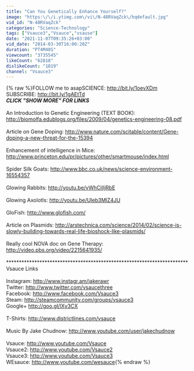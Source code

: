 ```yaml
---
title: "Can You Genetically Enhance Yourself?"
image: "https:\/\/i.ytimg.com\/vi\/N-48RVaqZck\/hqdefault.jpg"
vid_id: "N-48RVaqZck"
categories: "Science-Technology"
tags: ["Vsauce3","Vsauce","vsause"]
date: "2021-11-07T09:35:26+03:00"
vid_date: "2014-03-30T16:00:20Z"
duration: "PT4M40S"
viewcount: "3735545"
likeCount: "62818"
dislikeCount: "1019"
channel: "Vsauce3"
---
```

{% raw %}FOLLOW me to asapSCIENCE: <a rel="nofollow" target="blank" href="http://bit.ly/1oevXDm">http://bit.ly/1oevXDm</a><br />SUBSCRIBE: <a rel="nofollow" target="blank" href="http://bit.ly/1gAEtTd">http://bit.ly/1gAEtTd</a><br />***CLICK &quot;SHOW MORE&quot; FOR LINKS***<br /><br />An Introduction to Genetic Engineering (TEXT BOOK): <a rel="nofollow" target="blank" href="http://biomolfa.edublogs.org/files/2009/04/genetics-engineering-08.pdf">http://biomolfa.edublogs.org/files/2009/04/genetics-engineering-08.pdf</a><br /><br />Article on Gene Doping: <a rel="nofollow" target="blank" href="http://www.nature.com/scitable/content/Gene-doping-a-new-threat-for-the-15394">http://www.nature.com/scitable/content/Gene-doping-a-new-threat-for-the-15394</a><br /><br />Enhancement of intelligence in Mice: <a rel="nofollow" target="blank" href="http://www.princeton.edu/pr/pictures/other/smartmouse/index.html">http://www.princeton.edu/pr/pictures/other/smartmouse/index.html</a><br /><br />Spider Silk Goats: <a rel="nofollow" target="blank" href="http://www.bbc.co.uk/news/science-environment-16554357">http://www.bbc.co.uk/news/science-environment-16554357</a><br /><br />Glowing Rabbits: <a rel="nofollow" target="blank" href="http://youtu.be/vWhCiIIjRbE">http://youtu.be/vWhCiIIjRbE</a><br /><br />Glowing Axolotls: <a rel="nofollow" target="blank" href="http://youtu.be/Uleb3MlZ4JU">http://youtu.be/Uleb3MlZ4JU</a><br /><br />GloFish: <a rel="nofollow" target="blank" href="http://www.glofish.com/">http://www.glofish.com/</a><br /><br />Article on Plasmids: <a rel="nofollow" target="blank" href="http://arstechnica.com/science/2014/02/science-is-slowly-building-towards-real-life-bioshock-like-plasmids/">http://arstechnica.com/science/2014/02/science-is-slowly-building-towards-real-life-bioshock-like-plasmids/</a><br /><br />Really cool NOVA doc on Gene Therapy: <a rel="nofollow" target="blank" href="http://video.pbs.org/video/2215641935/">http://video.pbs.org/video/2215641935/</a><br /><br />***********************************************************************<br />Vsauce Links<br /><br />Instagram: <a rel="nofollow" target="blank" href="http://www.instagr.am/jakerawr">http://www.instagr.am/jakerawr</a><br />Twitter: <a rel="nofollow" target="blank" href="http://www.twitter.com/vsaucethree">http://www.twitter.com/vsaucethree</a><br />Facebook: <a rel="nofollow" target="blank" href="http://www.facebook.com/Vsauce3">http://www.facebook.com/Vsauce3</a><br />Steam: <a rel="nofollow" target="blank" href="http://steamcommunity.com/groups/vsauce3">http://steamcommunity.com/groups/vsauce3</a><br />Google+ <a rel="nofollow" target="blank" href="http://goo.gl/lXy3CX">http://goo.gl/lXy3CX</a><br /><br />T-Shirts: <a rel="nofollow" target="blank" href="http://www.districtlines.com/vsauce">http://www.districtlines.com/vsauce</a><br /><br />Music By Jake Chudnow: <a rel="nofollow" target="blank" href="http://www.youtube.com/user/jakechudnow">http://www.youtube.com/user/jakechudnow</a><br /><br />Vsauce: <a rel="nofollow" target="blank" href="http://www.youtube.com/Vsauce">http://www.youtube.com/Vsauce</a><br />Vsauce2: <a rel="nofollow" target="blank" href="http://www.youtube.com/Vsauce2">http://www.youtube.com/Vsauce2</a><br />Vsauce3: <a rel="nofollow" target="blank" href="http://www.youtube.com/Vsauce3">http://www.youtube.com/Vsauce3</a><br />WEsauce: <a rel="nofollow" target="blank" href="http://www.youtube.com/wesauce">http://www.youtube.com/wesauce</a>{% endraw %}

